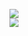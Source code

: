 [![](https://img.shields.io/badge/Made%20With-Github%20Spray-lightgrey.svg?style=for-the-badge&logo=github)](https://github.com/Annihil/github-spray#6870)  
[![](https://i.imgur.com/2DrTn0Z.gif)](https://github.com/Annihil/github-spray)